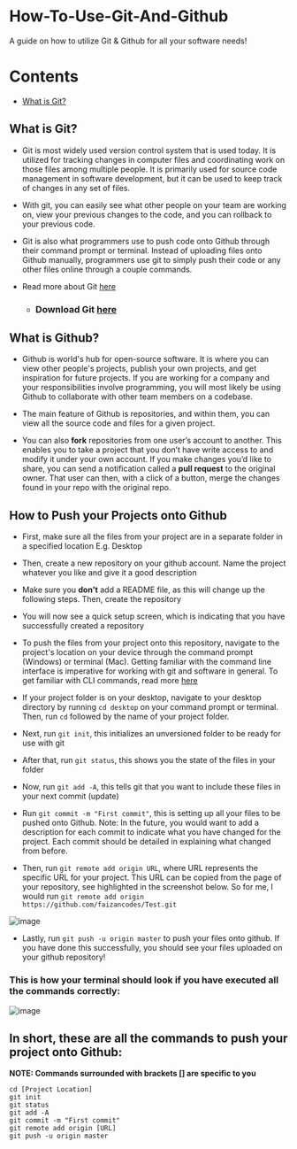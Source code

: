 # How-To-Use-Git-And-Github
A guide on how to utilize Git &amp; Github for all your software needs!

# Contents
  - [What is Git?](#what-is-Git?)
  

## What is Git?
- Git is most widely used version control system that is used today. It is utilized for tracking changes in computer files and coordinating work on those files among multiple people. It is primarily used for source code management in software development, but it can be used to keep track of changes in any set of files.

- With git, you can easily see what other people on your team are working on, view your previous changes to the code, and you can rollback to your previous code. 

- Git is also what programmers use to push code onto Github through their command prompt or terminal. Instead of uploading files onto Github manually, programmers use git to simply push their code or any other files online through a couple commands. 

- Read more about Git [here](https://www.freecodecamp.org/news/what-is-git-and-how-to-use-it-c341b049ae61/)

  - ### Download Git [here](https://git-scm.com/downloads)

## What is Github?
- Github is world's hub for open-source software. It is where you can view other people's projects, publish your own projects, and get inspiration for future projects. If you are working for a company and your responsibilities involve programming, you will most likely be using Github to collaborate with other team members on a codebase.

- The main feature of Github is repositories, and within them, you can view all the source code and files for a given project. 

- You can also **fork** repositories from one user’s account to another. This enables you to take a project that you don’t have write access to and modify it under your own account. If you make changes you’d like to share, you can send a notification called a **pull request** to the original owner. That user can then, with a click of a button, merge the changes found in your repo with the original repo.

## How to Push your Projects onto Github
- First, make sure all the files from your project are in a separate folder in a specified location E.g. Desktop

- Then, create a new repository on your github account. Name the project whatever you like and give it a good description

- Make sure you **don't** add a README file, as this will change up the following steps. Then, create the repository

- You will now see a quick setup screen, which is indicating that you have successfully created a repository

- To push the files from your project onto this repository, navigate to the project's location on your device through
 the command prompt (Windows) or terminal (Mac). Getting familiar with the command line interface is imperative for working 
 with git and software in general. To get familiar with CLI commands, read more [here](https://programminghistorian.org/en/lessons/intro-to-bash)
 
 - If your project folder is on your desktop, navigate to your desktop directory by running `cd desktop` on your command prompt or terminal. Then, run `cd` followed by the name of your project folder.

- Next, run `git init`, this initializes an unversioned folder to be ready for use with git 

- After that, run `git status`, this shows you the state of the files in your folder

- Now, run `git add -A`, this tells git that you want to include these files in your next commit (update)

- Run `git commit -m "First commit"`, this is setting up all your files to be pushed onto Github. Note: In the future, you would want to add a description for each commit to indicate what you have changed for the project. Each commit should be detailed in explaining what changed from before. 

- Then, run `git remote add origin URL`, where URL represents the specific URL for your project. This URL can be copied from the page of your repository, see highlighted in the screenshot below. So for me, I would run `git remote add origin https://github.com/faizancodes/Test.git` 

![image](https://user-images.githubusercontent.com/43652410/111018415-aa3e5480-8386-11eb-89c8-a5762919f458.png)

- Lastly, run `git push -u origin master` to push your files onto github. If you have done this successfully, you should see your files uploaded on your github repository!

 ### This is how your terminal should look if you have executed all the commands correctly: 
![image](https://user-images.githubusercontent.com/43652410/111018455-d659d580-8386-11eb-91d4-4e77705f1e5c.png)

## In short, these are all the commands to push your project onto Github:

**NOTE: Commands surrounded with brackets [] are specific to you**

```
cd [Project Location]
git init
git status
git add -A
git commit -m "First commit"
git remote add origin [URL]
git push -u origin master
```
